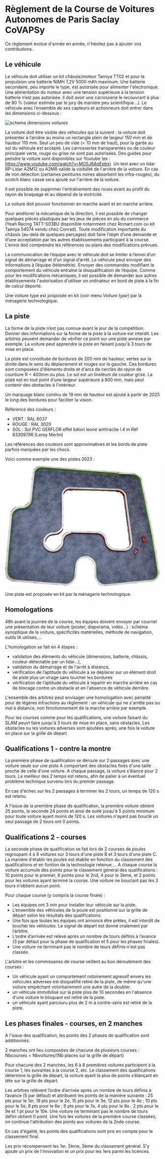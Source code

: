 # Règlement de la Course de Voitures Autonomes de Paris Saclay CoVAPSy

Ce règlement évolue d'année en année, n'hésitez pas à ajouter vos contributions.

## Le véhicule

Le véhicule doit utiliser un kit châssis/moteur Tamiya TT02 et pour la propulsion une batterie NiMH 7,2V 5000 mAh maximum. Une batterie secondaire, peu importe le type, est autorisée pour alimenter l'électronique. Une alimentation du moteur avec une tension supérieure à la tension batterie n’est pas autorisée. Il doit avoir une carrosserie le recouvrant à plus de 80 % (valeur estimée par le jury de manière peu scientifique...).
Le véhicule avec l’ensemble de ses capteurs et actionneurs doit entrer dans les dimensions ci-dessous :

![schema dimensions voitures](images/dimensions_voiture.png)

La voiture doit être visible des véhicules qui la suivent : la voiture doit présenter à l’arrière au moins un rectangle plein de largeur 150 mm et de hauteur 110 mm. Seul un peu de vide (< 10 mm de haut), pour la garde au sol du véhicule est accepté.
Les carrosseries transparentes ou de couleur principale verte, rouge ou grise ne sont pas autorisées. Des guides pour peindre la voiture sont disponibles sur Youtube (ex : https://www.youtube.com/watch?v=MO5J6AqEpbs). Un test avec un lidar RP-Lidar A2M12 ou A2M8 valide la visibilité de l'arrière de la voiture. En cas de non détection (certaines peintures noires absorbent les infra-rouges), du scotch blanc cassé sera ajouté sur l'arrière de la voiture.

Il est possible de supprimer l'entraînement des roues avant au profit du rayon de braquage et au dépend de la motricité.

La voiture doit pouvoir fonctionner en marche avant et en marche arrière.

Pour améliorer la mécanique de la direction, il est possible de changer quelques pièces plastiques par les jeux de pièces en alu du commerce (Yeah Racing TATT-S03BU disponible notamment chez Rcmart.com ou kit Tamiya 54574 vendu chez Conrad).
Toute modification importante du châssis (au-delà de quelques perçages) doit faire l’objet d’une demande et d’une acceptation par les autres établissements participant à la course. L’envoi doit comprendre les références ou plans des modifications prévues.

La communication de l’équipe avec le véhicule doit se limiter à l’envoi d’un signal de démarrage et d’un signal d’arrêt. Le véhicule peut envoyer des informations à l’équipe (télémétrie). Envoyer des commandes modifiant le comportement du véhicule entraîne la disqualification de l’équipe. Comme pour les modifications mécaniques, il est possible de demander aux autres établissements l'autorisation d'utiliser un ordinateur en bord de piste à la fin de calcul déporté.

Une voiture type est proposée en kit (voir menu *Voiture type*) par la ménagerie technologique.

## La piste

La forme de la piste n’est pas connue avant le jour de la compétition. Donner des informations sur la forme de la piste à la voiture est interdit. Les arbitres peuvent demander de vérifier ce point sur une piste annexe par exemple. La voiture peut apprendre la piste en faisant jusqu'à 3 tours de mise en place.

La piste est constituée de bordures de 200 mm de hauteur, vertes sur la droite dans le sens du déplacement et rouges sur la gauche. Ces bordures sont composées d'éléments droits et d'arcs de cercles de rayon de courbure R = 400mm ou plus. Le sol est un linoléum de couleur grise. La piste est en tout point d’une largeur supérieure à 800 mm, mais peut contenir des obstacles à l'intérieur.

Un marquage blanc continu de 19 mm de hauteur est ajouté à partir de 2025 le long des bordures pour faciliter la vision. 

Référence des couleurs : 

* VERT : RAL 6037
* ROUGE : RAL 3020
* SOL : Sol PVC GERFLOR effet béton leone anthracite l.4 m  Réf 83309786 (Leroy Merlin)

Les références des couleurs sont approximatives et les bords de piste parfois marquées par les chocs.

Voici comme exemple une des pistes 2023 :

![exemple de trace de piste](images/piste_2023.png)

Une piste est proposée en kit par la ménagerie technologique.

## Homologations

48h avant la journée de la course, les équipes doivent envoyer par courriel une présentation de leur voiture (poster, diaporama, vidéo...) : schéma synoptique de la voiture, spécificités matérielles, méthode de navigation, outils IA utilisés,...

L’homologation se fait en 4 étapes :

* validation des éléments du véhicule (dimensions, batterie, châssis, couleur détectable par un lidar...),
* validation du démarrage et de l'arrêt à distance, 
* vérification de l’aptitude du véhicule à se déplacer sur un élément droit de piste plus un virage sans toucher les bordures
* vérification de l’aptitude du véhicule à repartir en marche arrière en cas de blocage contre un obstacle et en l'absence de véhicule derrière.

L'ensemble des arbitres peut envisager une homologation avec pénalité pour de légères infractions au règlement : un véhicule qui ne s'arrête pas ou mal à distance, non fonctionnement de la marche arrière par exemple.

Pour les courses comme pour les qualifications, une voiture faisant du SLAM peuvt faire jusqu'à 3 tours de mise en place, sans obstacles. Les obstacles ou les voitures adverses sont ajoutées après, une fois la voiture en place sur la grille de départ.

## Qualifications 1 - contre la montre

La première phase de qualification se déroule sur 2 passages avec une voiture seule sur une piste A comportant des obstacles fixes d'une taille proche de celle d'une voiture.
A chaque passage, la voiture s’élance pour 2 tours. Le meilleur des 2 temps est retenu, afin de palier à un éventuel problème technique survenu lors du premier passage.

En cas d'échec sur les 2 passages à terminer les 2 tours, un temps de 120 s est retenu.

A l'issue de la première phase de qualification, la première voiture obtient 25 points, la seconde 24 points et ainsi de suite jusqu'à 5 points minimum pour toute voiture ayant moins de 120 s. Les voitures n'ayant pas bouclé un seul passage de 2 tours ont 0 points.

## Qualifications 2 - courses

La seconde phase de qualification se fait lors de 2 courses de poules regroupant 4 à 8 voitures sur 3 tours d'une piste B et 3 tours d'une piste C. La manière d'établir les poules est établie en fonction du classement des qualifications et en fontion de la technologie retenue.... A chaque course la voiture accumule des points pour le classement général des qualifications : 10 points pour le premier, 6 points pour le 2nd, 4 pour le 3ème, et 2 points pour les voitures ayant terminé la course. Une voiture ne bouclant pas les 3 tours n'obtient aucun point.

Pour chaque course (y compris la course finale) : 

* Les équipes ont 3 min pour installer leur véhicule sur la piste.
* L’ensemble des véhicules de la poule est positionné sur la grille de départ selon les résultats des qualifications.
* Une fois que toutes les équipes ont annoncé être prêtes, il est interdit de toucher les véhicules. Le signal de départ est donné oralement par l’arbitre.
* L’ordre d’arrivée est relevé après un nombre de tours définis à l’avance (3 par défaut pour la phase de qualification et 5 pour les phases finales).
* Une voiture ne terminant pas le nombre de tours définis n'est pas classée.

L'arbitre et les commissaires de course veillent au bon déroulement des courses :

* Un véhicule ayant un comportement notoirement agressif envers les véhicules adverses est disqualifié retiré de la piste, de même qu'une voiture empêchant volontairement une autre de la doubler.
* un véhicule immobilisé sur la piste plus de 10 secondes en l'absence d'une voiture le bloquant est retiré de la piste.
* un véhicule ayant parcouru plus de 2 m à contre-sens est retiré de la piste.

## Les phases finales - courses, en 2 manches

A l'issue des qualification, les points des 2 phases de qualification sont additionnés. 

2 manches ont lieu composées de chacune de plusieurs courses : Nbcourses = Nbvoitures/(Nb places sur la grille de départ)

Pour chacune des 2 manches, les 6 à 8 premières voitures participent à la course 1, les suivantes à la course 2, etc. Le classement des qualifications détermine la grille de départ, la voiture ayant le plus de points s’élançant en tête sur la grille de départ. 

Les arbitres relèvent l’ordre d’arrivée après un nombre de tours définis à l’avance (5 par défaut) et attribuent les points de la manière suivante : 25 pts pour le 1er, 18 pts pour le 2e, 15 pts pour le 3e, 12 pts pour le 4e ; 10 pts pour le 5e, 8 pts pour le 6e ; 6 pts pour le 7e, 4 pts pour le 8e ; 2 pts pour le 9e et 1 pt pour le 10e. Une voiture ne terminant pas le nombre de tours défini obtient 0 point. Une fois les voitures de la première course classées, on continue l'attribution des points aux voitures de la 2nde course. 

En cas d'égalité, les points des qualifications sont pris en compte pour le classement final.

Les prix récompensent les 1er, 2ème, 3ème du classement général. S'y ajoute un prix de l'innovation et un prix pour les 1ers parmi les licences.